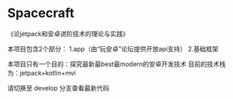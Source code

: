 # Spacecraft
《论jetpack和安卓进阶技术的理论与实践》

本项目包含2个部分：
1.app（由“玩安卓”论坛提供开放api支持）
2.基础框架

本项目只有一个目的：探究最新最best最modern的安卓开发技术
目前的技术栈为：jetpack+kotlin+mvi

请切换至 develop 分支查看最新代码
